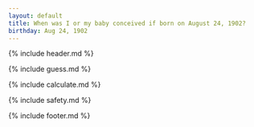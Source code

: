 ```yaml
---
layout: default
title: When was I or my baby conceived if born on August 24, 1902?
birthday: Aug 24, 1902
---
```


{% include header.md %}

{% include guess.md %}

{% include calculate.md %}

{% include safety.md %}

{% include footer.md %}




